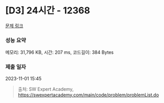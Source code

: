 # [D3] 24시간 - 12368 

[문제 링크](https://swexpertacademy.com/main/code/problem/problemDetail.do?contestProbId=AXsEBlLqedsDFARX) 

### 성능 요약

메모리: 31,796 KB, 시간: 207 ms, 코드길이: 384 Bytes

### 제출 일자

2023-11-01 15:45



> 출처: SW Expert Academy, https://swexpertacademy.com/main/code/problem/problemList.do